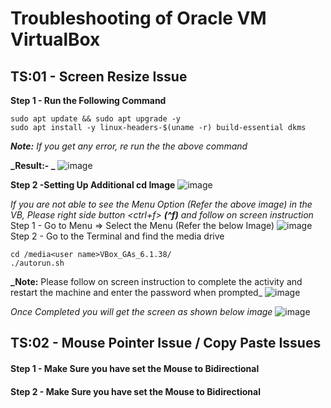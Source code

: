 # Troubleshooting of Oracle VM VirtualBox #

## TS:01 - Screen Resize Issue ##

**Step 1 - Run the Following Command**
```
sudo apt update && sudo apt upgrade -y
sudo apt install -y linux-headers-$(uname -r) build-essential dkms
```
_**Note:** If you get any error, re run the the above command_

**_Result:- _**
![image](https://user-images.githubusercontent.com/111234771/194798887-06fa75b3-0a8a-47a0-a5bd-34614186941f.png)

**Step 2 -Setting Up Additional cd Image**
![image](https://user-images.githubusercontent.com/111234771/194798972-1a90d727-485a-4771-b48c-e1d50c2512b1.png)

_If you are not able to see the Menu Option (Refer the above image) in the VB, Please right side button <ctrl+f> ***(^f)*** and follow on screen instruction_
Step 1 - Go to <Devices> Menu => Select the Menu <Insert Guest Additional CD Image> (Refer the below Image)
![image](https://user-images.githubusercontent.com/111234771/194799121-218869db-788d-4313-9675-7323922c6359.png)
Step 2 - Go to the Terminal and find the media drive
```
cd /media<user name>VBox_GAs_6.1.38/
./autorun.sh
```
**_Note:** Please follow on screen instruction to complete the activity and restart the machine and enter the password when prompted_
  ![image](https://user-images.githubusercontent.com/111234771/194799459-c2521a83-1fe5-479e-a40e-9e62c47c4f60.png)

  _Once Completed you will get the screen as shown below image_
![image](https://user-images.githubusercontent.com/111234771/194799459-c2521a83-1fe5-479e-a40e-9e62c47c4f60.png)

  ## TS:02 - Mouse Pointer Issue / Copy Paste Issues ##

  #### Step 1 - Make Sure you have set the Mouse to Bidirectional ####
  #### Step 2 - Make Sure you have set the Mouse to Bidirectional ####
